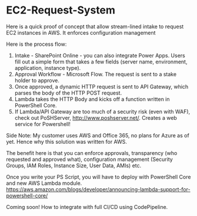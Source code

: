 # EC2-Request-System

Here is a quick proof of concept that allow stream-lined intake to request EC2 instances in AWS.  It enforces configuration management

Here is the process flow:
1. Intake - SharePoint Online - you can also integrate Power Apps.  Users fill out a simple form that takes a few fields (server name, environment, application, instance type).
1. Approval Workflow - Microsoft Flow.  The request is sent to a stake holder to approve.
1. Once approved, a dynamic HTTP request is sent to API Gateway, which parses the body of the HTTP POST request.
1. Lambda takes the HTTP Body and kicks off a function written in PowerShell Core. 
1. If Lambda/API Gateway are too much of a security risk (even with WAF), check out PoSHServer, http://www.poshserver.net/. Creates a web service for Powershell!

Side Note: My customer uses AWS and Office 365, no plans for Azure as of yet. Hence why this solution was written for AWS. 

The benefit here is that you can enforce approvals, transparency (who requested and approved what), configuration management (Security Groups, IAM Roles, Instance Size, User Data, AMIs) etc.

Once you write your PS Script, you will have to deploy with PowerShell Core and new AWS Lambda module. https://aws.amazon.com/blogs/developer/announcing-lambda-support-for-powershell-core/

Coming soon! How to integrate with full CI/CD using CodePipeline.
